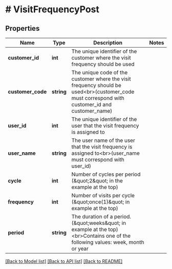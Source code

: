 # # VisitFrequencyPost

## Properties

Name | Type | Description | Notes
------------ | ------------- | ------------- | -------------
**customer_id** | **int** | The unique identifier of the customer where the visit frequency should be used |
**customer_code** | **string** | The unique code of the customer where the visit frequency should be used&lt;br&gt;(customer_code must correspond with customer_id and customer_name) |
**user_id** | **int** | The unique identifier of the user that the visit frequency is assigned to |
**user_name** | **string** | The user name of the user that the visit frequency is assigned to&lt;br&gt;(user_name must correspond with user_id) |
**cycle** | **int** | Number of cycles per period (\&quot;2\&quot; in the example at the top) |
**frequency** | **int** | Number of visits per cycle (\&quot;once(1)\&quot; in example at the top) |
**period** | **string** | The duration of a period. (\&quot;weeks\&quot; in example at the top)&lt;br&gt;Contains one of the following values: week, month or year |

[[Back to Model list]](../../README.md#models) [[Back to API list]](../../README.md#endpoints) [[Back to README]](../../README.md)
